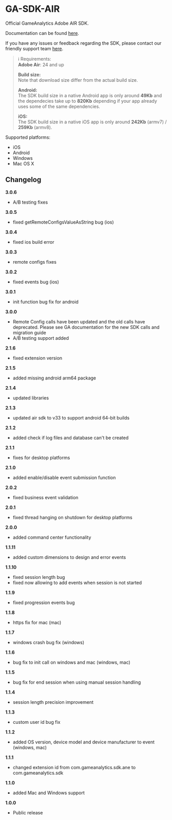GA-SDK-AIR
==========

Official GameAnalytics Adobe AIR SDK.

Documentation can be found [here](https://gameanalytics.com/docs/adobe-air-sdk).

If you have any issues or feedback regarding the SDK, please contact our friendly support team [here](https://gameanalytics.com/contact).

> :information_source:
> Requirements:   
> **Adobe Air**: 24 and up   
>   
> **Build size:**   
> Note that download size differ from the actual build size.   
>   
> **Android:**   
> The SDK build size in a native Android app is only around **49Kb** and the dependecies take up to **820Kb** depending if your app already uses some of the same dependencies.   
>   
> **iOS:**   
> The SDK build size in a native iOS app is only around **242Kb** (armv7) / **259Kb** (armv8).

Supported platforms:

* iOS
* Android
* Windows
* Mac OS X

Changelog
---------
<!--(CHANGELOG_TOP)-->
**3.0.6**
* A/B testing fixes

**3.0.5**
* fixed getRemoteConfigsValueAsString bug (ios)

**3.0.4**
* fixed ios build error

**3.0.3**
* remote configs fixes

**3.0.2**
* fixed events bug (ios)

**3.0.1**
* init function bug fix for android

**3.0.0**
* Remote Config calls have been updated and the old calls have deprecated. Please see GA documentation for the new SDK calls and migration guide
* A/B testing support added

**2.1.6**
* fixed extension version

**2.1.5**
* added missing android arm64 package

**2.1.4**
* updated libraries

**2.1.3**
* updated air sdk to v33 to support android 64-bit builds

**2.1.2**
* added check if log files and database can't be created

**2.1.1**
* fixes for desktop platforms

**2.1.0**
* added enable/disable event submission function

**2.0.2**
* fixed business event validation

**2.0.1**
* fixed thread hanging on shutdown for desktop platforms

**2.0.0**
* added command center functionality

**1.1.11**
* added custom dimensions to design and error events

**1.1.10**
* fixed session length bug
* fixed now allowing to add events when session is not started

**1.1.9**
* fixed progression events bug

**1.1.8**
* https fix for mac (mac)

**1.1.7**
* windows crash bug fix (windows)

**1.1.6**
* bug fix to init call on windows and mac (windows, mac)

**1.1.5**
* bug fix for end session when using manual session handling

**1.1.4**
* session length precision improvement

**1.1.3**
* custom user id bug fix

**1.1.2**
* added OS version, device model and device manufacturer to event (windows, mac)

**1.1.1**
* changed extension id from com.gameanalytics.sdk.ane to com.gameanalytics.sdk

**1.1.0**
* added Mac and Windows support

**1.0.0**
* Public release
